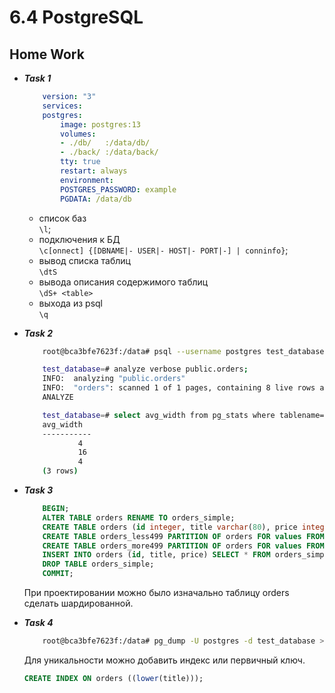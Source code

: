 # 6.4 PostgreSQL
## Home Work
+   ***Task 1***
    ```yml
        version: "3"
        services:
        postgres:
            image: postgres:13
            volumes:
            - ./db/   :/data/db/
            - ./back/ :/data/back/
            tty: true
            restart: always
            environment:
            POSTGRES_PASSWORD: example
            PGDATA: /data/db
    ```
    - список баз   
        ``\l``;  
    - подключения к БД   
        ``\c[onnect] {[DBNAME|- USER|- HOST|- PORT|-] | conninfo}``;  
    - вывод списка таблиц   
        ``\dtS``
    - вывода описания содержимого таблиц  
        ``\dS+ <table>``   
    - выхода из psql  
        ``\q``
+   ***Task 2***
    ```bash
        root@bca3bfe7623f:/data# psql --username postgres test_database < /data/back/test_dump.sql
    ```
    ```bash
        test_database=# analyze verbose public.orders;
        INFO:  analyzing "public.orders"
        INFO:  "orders": scanned 1 of 1 pages, containing 8 live rows and 0 dead rows; 8 rows in sample, 8 estimated total rows
        ANALYZE
    ```
    ```bash
        test_database=# select avg_width from pg_stats where tablename='orders';
        avg_width 
        -----------
                4
                16
                4
        (3 rows)
    ```
+   ***Task 3***
    ```sql
        BEGIN;
        ALTER TABLE orders RENAME TO orders_simple;
        CREATE TABLE orders (id integer, title varchar(80), price integer) PARTITION BY range(price);
        CREATE TABLE orders_less499 PARTITION OF orders FOR values FROM (0) to (499);
        CREATE TABLE orders_more499 PARTITION OF orders FOR values FROM (499) to (999999999);
        INSERT INTO orders (id, title, price) SELECT * FROM orders_simple;
        DROP TABLE orders_simple;
        COMMIT;
    ```
    При проектировании можно было изначально таблицу orders сделать шардированной.

+   ***Task 4***
    ```bash
        root@bca3bfe7623f:/data# pg_dump -U postgres -d test_database > /data/back/test_database_dump.sql
    ```
    Для уникальности можно добавить индекс или первичный ключ.
    ```sql
    CREATE INDEX ON orders ((lower(title)));
    ```


    